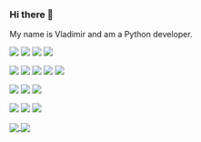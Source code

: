 ### Hi there 👋

My name is Vladimir and am a Python developer.    

![](https://img.shields.io/badge/PYTHON-blue)
![](https://img.shields.io/badge/SQL-blue)
![](https://img.shields.io/badge/HTML-blue)
![](https://img.shields.io/badge/CSS-blue)


![](https://img.shields.io/badge/FastAPI-green)
![](https://img.shields.io/badge/Django-green)
![](https://img.shields.io/badge/Scrapy-green)
![](https://img.shields.io/badge/Sanic-green)
![](https://img.shields.io/badge/Flask-green)


![](https://img.shields.io/badge/-SQLAlchemy-orange)
![](https://img.shields.io/badge/-Tortoise-orange)
![](https://img.shields.io/badge/-Pony-orange)


![](https://img.shields.io/badge/-Docker-red)
![](https://img.shields.io/badge/-Nginx-red)
![](https://img.shields.io/badge/-Linux-red)


<a href="https://github.com/VladimirChernyy">
  <img align="center" src="https://github-readme-stats.vercel.app/api?username=VladimirChernyy&show_icons=true&theme=tokyonight&hide_title=true" />
</a>
<a href="https://github.com/VladimirChernyy">
  <img align="center" src="https://github-readme-stats.vercel.app/api/top-langs/?username=VladimirChernyy&layout=compact&theme=tokyonight" />
</a>
